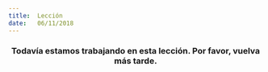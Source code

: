 ```yaml
---
title:  Lección
date:   06/11/2018
---
```


### <center>Todavía estamos trabajando en esta lección. Por favor, vuelva más tarde.</center>